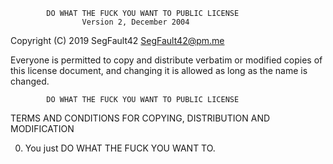             DO WHAT THE FUCK YOU WANT TO PUBLIC LICENSE
                    Version 2, December 2004

 Copyright (C) 2019 SegFault42 <SegFault42@pm.me>

 Everyone is permitted to copy and distribute verbatim or modified
 copies of this license document, and changing it is allowed as long
 as the name is changed.

            DO WHAT THE FUCK YOU WANT TO PUBLIC LICENSE
   TERMS AND CONDITIONS FOR COPYING, DISTRIBUTION AND MODIFICATION

  0. You just DO WHAT THE FUCK YOU WANT TO.
